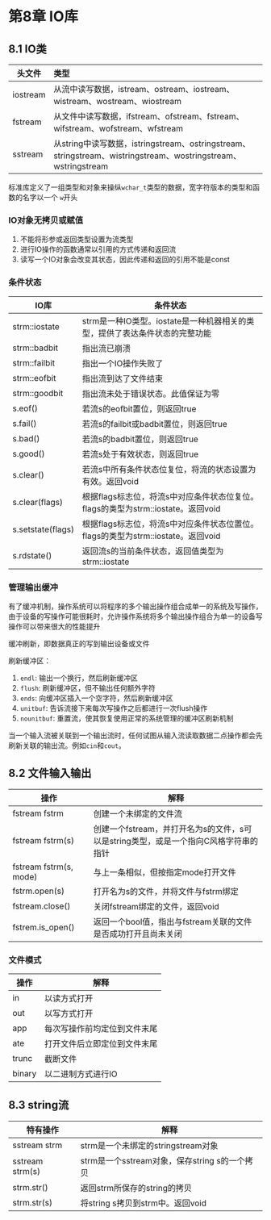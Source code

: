 # 第8章 IO库

## 8.1 IO类

| 头文件   | 类型                                                         |
| -------- | :----------------------------------------------------------- |
| iostream | 从流中读写数据，istream、ostream、iostream、wistream、wostream、wiostream |
| fstream  | 从文件中读写数据，ifstream、ofstream、fstream、wifstream、wofstream、wfstream |
| sstream  | 从string中读写数据，istringstream、ostringstream、stringstream、wistringstream、wostringstream、wstringstream |

标准库定义了一组类型和对象来操纵`wchar_t`类型的数据，宽字符版本的类型和函数的名字以一个 `w`开头

### IO对象无拷贝或赋值

1. 不能将形参或返回类型设置为流类型
2. 进行IO操作的函数通常以引用的方式传递和返回流
3. 读写一个IO对象会改变其状态，因此传递和返回的引用不能是const

### 条件状态

| IO库              | 条件状态                                                     |
| ----------------- | ------------------------------------------------------------ |
| strm::iostate     | strm是一种IO类型。iostate是一种机器相关的类型，提供了表达条件状态的完整功能 |
| strm::badbit      | 指出流已崩溃                                                 |
| strm::failbit     | 指出一个IO操作失败了                                         |
| strm::eofbit      | 指出流到达了文件结束                                         |
| strm::goodbit     | 指出流未处于错误状态。此值保证为零                           |
| s.eof()           | 若流s的eofbit置位，则返回true                                |
| s.fail()          | 若流s的failbit或badbit置位，则返回true                       |
| s.bad()           | 若流s的badbit置位，则返回true                                |
| s.good()          | 若流s处于有效状态，则返回true                                |
| s.clear()         | 若流s中所有条件状态位复位，将流的状态设置为有效。返回void    |
| s.clear(flags)    | 根据flags标志位，将流s中对应条件状态位复位。flags的类型为strm::iostate。返回void |
| s.setstate(flags) | 根据flags标志位，将流s中对应条件状态位置位。flags的类型为strm::iostate。返回void |
| s.rdstate()       | 返回流s的当前条件状态，返回值类型为strm::iostate             |

### 管理输出缓冲

有了缓冲机制，操作系统可以将程序的多个输出操作组合成单一的系统及写操作，由于设备的写操作可能很耗时，允许操作系统将多个输出操作组合为单一的设备写操作可以带来很大的性能提升

缓冲刷新，即数据真正的写到输出设备或文件

刷新缓冲区：

1. `endl`: 输出一个换行，然后刷新缓冲区
2. `flush`: 刷新缓冲区，但不输出任何额外字符
3. `ends`: 向缓冲区插入一个空字符，然后刷新缓冲区
4. `unitbuf`: 告诉流接下来每次写操作之后都进行一次flush操作
5. `nounitbuf`: 重置流，使其恢复使用正常的系统管理的缓冲区刷新机制

当一个输入流被关联到一个输出流时，任何试图从输入流读取数据二点操作都会先刷新关联的输出流。例如`cin`和`cout`。

## 8.2 文件输入输出

| 操作                   | 解释                                                         |
| ---------------------- | ------------------------------------------------------------ |
| fstream fstrm          | 创建一个未绑定的文件流                                       |
| fstream fstrm(s)       | 创建一个fstream，并打开名为s的文件，s可以是string类型，或是一个指向C风格字符串的指针 |
| fstream fstrm(s, mode) | 与上一条相似，但按指定mode打开文件                           |
| fstrm.open(s)          | 打开名为s的文件，并将文件与fstrm绑定                         |
| fstream.close()        | 关闭fstream绑定的文件，返回void                              |
| fstrem.is_open()       | 返回一个bool值，指出与fstream关联的文件是否成功打开且尚未关闭 |



### 文件模式

| 操作   | 解释                         |
| ------ | ---------------------------- |
| in     | 以读方式打开                 |
| out    | 以写方式打开                 |
| app    | 每次写操作前均定位到文件末尾 |
| ate    | 打开文件后立即定位到文件末尾 |
| trunc  | 截断文件                     |
| binary | 以二进制方式进行IO           |



## 8.3 string流

| 特有操作        | 解释                                          |
| --------------- | --------------------------------------------- |
| sstream strm    | strm是一个未绑定的stringstream对象            |
| sstream strm(s) | strm是一个sstream对象，保存string s的一个拷贝 |
| strm.str()      | 返回strm所保存的string的拷贝                  |
| strm.str(s)     | 将string s拷贝到strm中。返回void              |



